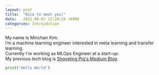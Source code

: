 ```yaml
---
layout: post
title:  "Nice to meet you!"
date:   2021-08-07 12:28:24 +0900
categories: Introudction
---
```

My name is Minchan Kim.  
I’m a machine learning engineer interested in meta learning and transfer learning.  
Currently I'm working as MLOps Engineer at a start-up.  
My previous tech blog is [Shoveling Pig's Medium Blog][medium-blog].  

```python
print('Hello World')
```

[medium-blog]: https://medium.com/shoveling-pig
